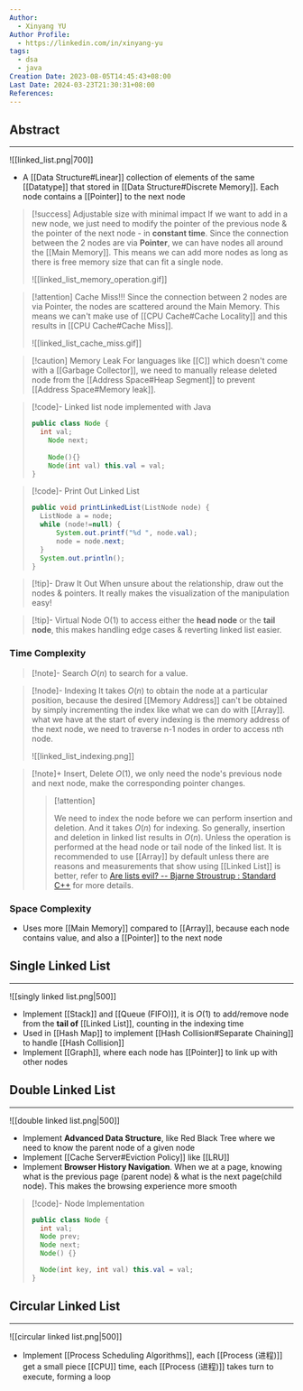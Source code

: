 ```yaml
---
Author:
  - Xinyang YU
Author Profile:
  - https://linkedin.com/in/xinyang-yu
tags:
  - dsa
  - java
Creation Date: 2023-08-05T14:45:43+08:00
Last Date: 2024-03-23T21:30:31+08:00
References: 
---
```

## Abstract
---
![[linked_list.png|700]]
- A [[Data Structure#Linear]] collection of elements of the same [[Datatype]] that stored in [[Data Structure#Discrete Memory]]. Each node contains a [[Pointer]] to the next node


>[!success] Adjustable size with minimal impact
> If we want to add in a new node, we just need to modify the pointer of the previous node & the pointer of the next node - in **constant time**. Since the connection between the 2 nodes are via **Pointer**, we can have nodes all around the [[Main Memory]]. This means we can add more nodes as long as there is free memory size that can fit a single node.
> 
> ![[linked_list_memory_operation.gif]]



>[!attention] Cache Miss!!!
> Since the connection between 2 nodes are via Pointer, the nodes are scattered around the Main Memory. This means we can't make use of [[CPU Cache#Cache Locality]] and this results in [[CPU Cache#Cache Miss]].
> 
> ![[linked_list_cache_miss.gif]]

>[!caution] Memory Leak
> For languages like [[C]] which doesn't come with a [[Garbage Collector]], we need to manually release deleted node from the [[Address Space#Heap Segment]] to prevent [[Address Space#Memory leak]].



>[!code]- Linked list node implemented with Java
> ```java
> public class Node {
> 	int val;
>     Node next;
>     
>     Node(){}
>     Node(int val) this.val = val;
> }
> ```


>[!code]- Print Out Linked List
> ```java
> public void printLinkedList(ListNode node) {
> 	ListNode a = node;
> 	while (node!=null) {
> 		System.out.printf("%d ", node.val);
> 		node = node.next;
> 	}
> 	System.out.println();
> }
> ```


>[!tip]- Draw It Out
> When unsure about the relationship, draw out the nodes & pointers. It really makes the visualization of the manipulation easy!

>[!tip]- Virtual Node
> O(1) to access either the **head node** or the **tail node**, this makes handling edge cases & reverting linked list easier.
### Time Complexity
>[!note]- Search
> $O(n)$ to search for a value. 

>[!node]- Indexing
> It takes $O(n)$ to obtain the node at a particular position, because the desired [[Memory Address]] can't be obtained by simply incrementing the index like what we can do with [[Array]]. what we have at the start of every indexing is the memory address of the next node, we need to traverse n-1 nodes in order to access nth node.
> 
> ![[linked_list_indexing.png]]

>[!note]+ Insert, Delete
> $O(1)$, we only need the node's previous node and next node, make the corresponding pointer changes.
> 
>>[!attention]
>> 
>> We need to index the node before we can perform insertion and deletion. And it takes $O(n)$ for indexing. So generally, insertion and deletion in linked list results in $O(n)$. Unless the operation is performed at the head node or tail node of the linked list. It is recommended to use [[Array]] by default unless there are reasons and measurements that show using [[Linked List]] is better, refer to [Are lists evil? -- Bjarne Stroustrup : Standard C++](https://isocpp.org/blog/2014/06/stroustrup-lists) for more details.


### Space Complexity 
- Uses more [[Main Memory]] compared to [[Array]], because each node contains value, and also a [[Pointer]] to the next node


## Single Linked List
---
![[singly linked list.png|500]]

- Implement [[Stack]] and [[Queue (FIFO)]], it is $O(1)$ to add/remove node from the **tail of** [[Linked List]], counting in the indexing time
- Used in [[Hash Map]] to implement [[Hash Collision#Separate Chaining]] to handle [[Hash Collision]]
- Implement [[Graph]], where each node has [[Pointer]] to link up with other nodes

## Double Linked List
---
![[double linked list.png|500]]

- Implement **Advanced Data Structure**, like Red Black Tree where we need to know the parent node of a given node
- Implement [[Cache Server#Eviction Policy]] like [[LRU]]
- Implement **Browser History Navigation**. When we at a page, knowing what is the previous page (parent node) & what is the next page(child node). This makes the browsing experience more smooth

>[!code]- Node Implementation
> 
> ```java
> public class Node {
>   int val;
>   Node prev;
>   Node next;
>   Node() {}
> 
>   Node(int key, int val) this.val = val;
> }
> ```


## Circular Linked List
---
![[circular linked list.png|500]]

- Implement [[Process Scheduling Algorithms]], each [[Process (进程)]] get a small piece [[CPU]] time, each [[Process (进程)]] takes turn to execute, forming a loop










